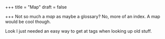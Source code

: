 +++
title = "Map"
draft = false

+++
Not so much a *map* as maybe a glossary? No, more of an index. A map would be
cool though.

Look I just needed an easy way to get at tags when looking up old stuff.
